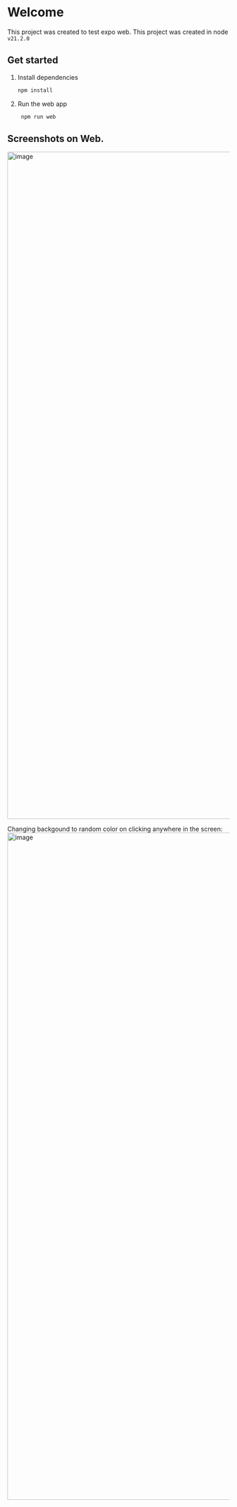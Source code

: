 # Welcome

This project was created to test expo web.  This project was created in node `v21.2.0`

## Get started

1. Install dependencies

   ```bash
   npm install
   ```

2. Run the web app

   ```bash
    npm run web
   ```

## Screenshots on Web.
<img width="1511" alt="image" src="https://github.com/user-attachments/assets/9bc818f4-a003-46f0-b88a-68493be5e433">

Changing backgound to random color on clicking anywhere in the screen:
<img width="1511" alt="image" src="https://github.com/user-attachments/assets/774d40bc-234f-4d96-bcb7-188ffe37a593">

